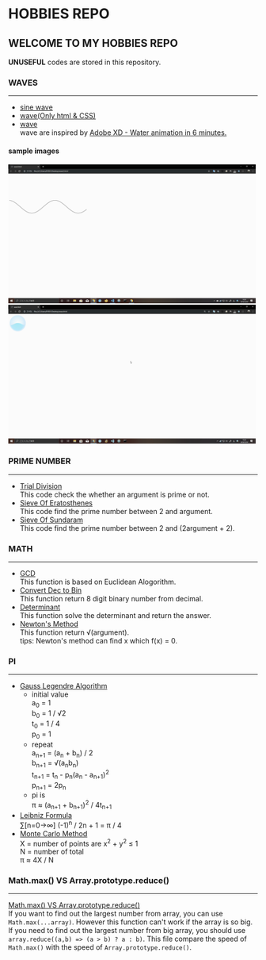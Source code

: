 # HOBBIES REPO

## WELCOME TO MY HOBBIES REPO
**UNUSEFUL** codes are stored in this repository.

### WAVES  
----------------------------- 
* [sine wave](./waves/sinewave.html "sine wave")  
* [wave(Only html & CSS)](./waves/waveproto.html "wave proto")  
* [wave](./waves/wave.html "wave")  
wave are inspired by [Adobe XD - Water animation in 6 minutes.](https://youtu.be/Ev3fSi7P66c)  
#### sample images  
<img src="./waves/sinewave.gif" height="280" width="500">
<img src="./waves/wave.gif" height="280" width="500">    

### PRIME NUMBER
-----------------------------
* [Trial Division](./primeNumber/trial-division.ts "Trial Division")  
 This code check the whether an argument is prime or not.
* [Sieve Of Eratosthenes](./primeNumber/sieve-of-eratosthenes.ts "Sieve Of Eratosthenes")  
 This code find the prime number between 2 and argument.
* [Sieve Of Sundaram](./primeNumber/sieve-of-sundaram.ts "Sieve Of Sundaram")  
 This code find the prime number between 2 and (2argument + 2).

### MATH  
-----------------------------
* [GCD](./math/gcd.ts "GCD")  
 This function is based on Euclidean Alogorithm.
* [Convert Dec to Bin](./math/convert-dec-to-bin.ts "Convert Dec to Bin")  
 This function return 8 digit binary number from decimal.
* [Determinant](./math/determinant.ts "Determinant")  
 This function solve the determinant and return the answer.
* [Newton's Method](./math/newton's-method.ts)  
 This function return &radic;(argument).  
 tips: Newton's method can find x which f(x) = 0.

### PI
----------------------------
 * [Gauss Legendre Algorithm](./pi/Gauss-Legendre-Algorithm.ts "Gauss Legendre Algorithm")  
   * initial value  
    a<sub>0</sub> = 1  
    b<sub>0</sub> = 1 / &radic;2  
    t<sub>0</sub> = 1 / 4  
    p<sub>0</sub> = 1  
   * repeat   
    a<sub>n+1</sub> = (a<sub>n</sub> + b<sub>n</sub>) / 2  
    b<sub>n+1</sub> = &radic;(a<sub>n</sub>b<sub>n</sub>)  
    t<sub>n+1</sub> = t<sub>n</sub> - p<sub>n</sub>(a<sub>n</sub> - a<sub>n+1</sub>)<sup>2</sup>  
    p<sub>n+1</sub> = 2p<sub>n</sub>  
   * pi is  
    &pi; &asymp; (a<sub>n+1</sub> + b<sub>n+1</sub>)<sup>2</sup> / 4t<sub>n+1</sub>
 * [Leibniz Formula](./pi/Leibniz-Formula.ts "Leibniz Formula")  
 &sum;[n=0&rarr;&infin;] (-1)<sup>n</sup> / 2n + 1 = &pi; / 4  
 * [Monte Carlo Method](./pi/Monte-Carlo-method.ts "Monte Carlo method")  
 X = number of points are x<sup>2</sup> + y<sup>2</sup> &le; 1  
 N = number of total  
 &pi; &asymp; 4X / N  

### Math.max() VS Array.prototype.reduce()  
-------------------------------
 [Math.max() VS Array.prototype.reduce()](./Math.max()-vs-Array.prototype.reduce().ts "Math.max() VS Array.prototype.reduce()")  
    If you want to find out the largest number from array, you can use `Math.max(...array)`. However this function can't work if the array is so big. If you need to find out the largest number from big array, you should use `array.reduce((a,b) => (a > b) ? a : b)`. This file compare the speed of `Math.max()` with the speed of `Array.prototype.reduce()`.
